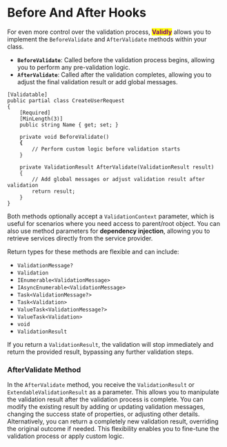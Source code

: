# Before And After Hooks

For even more control over the validation process, <mark style="color:purple;">**Validly**</mark> allows you to implement the `BeforeValidate` and `AfterValidate` methods within your class.

* **`BeforeValidate`**: Called before the validation process begins, allowing you to perform any pre-validation logic.
* **`AfterValidate`**: Called after the validation completes, allowing you to adjust the final validation result or add global messages.

<pre class="language-csharp"><code class="lang-csharp">[Validatable]
public partial class CreateUserRequest
{
    [Required]
    [MinLength(3)]
    public string Name { get; set; }

    private void BeforeValidate()
<strong>    {
</strong>        // Perform custom logic before validation starts
    }

    private ValidationResult AfterValidate(ValidationResult result)
    {
        // Add global messages or adjust validation result after validation
        return result;
    }
}
</code></pre>

Both methods optionally accept a `ValidationContext` parameter, which is useful for scenarios where you need access to parent/root object. You can also use method parameters for **dependency injection**, allowing you to retrieve services directly from the service provider.

Return types for these methods are flexible and can include:

* `ValidationMessage?`
* `Validation`
* `IEnumerable<ValidationMessage>`
* `IAsyncEnumerable<ValidationMessage>`
* `Task<ValidationMessage?>`
* `Task<Validation>`
* `ValueTask<ValidationMessage?>`
* `ValueTask<Validation>`
* `void`
* `ValidationResult`

If you return a `ValidationResult`, the validation will stop immediately and return the provided result, bypassing any further validation steps.

### AfterValidate Method

In the `AfterValidate` method, you receive the `ValidationResult` or `ExtendableValidationResult` as a parameter. This allows you to manipulate the validation result after the validation process is complete. You can modify the existing result by adding or updating validation messages, changing the success state of properties, or adjusting other details. Alternatively, you can return a completely new validation result, overriding the original outcome if needed. This flexibility enables you to fine-tune the validation process or apply custom logic.

